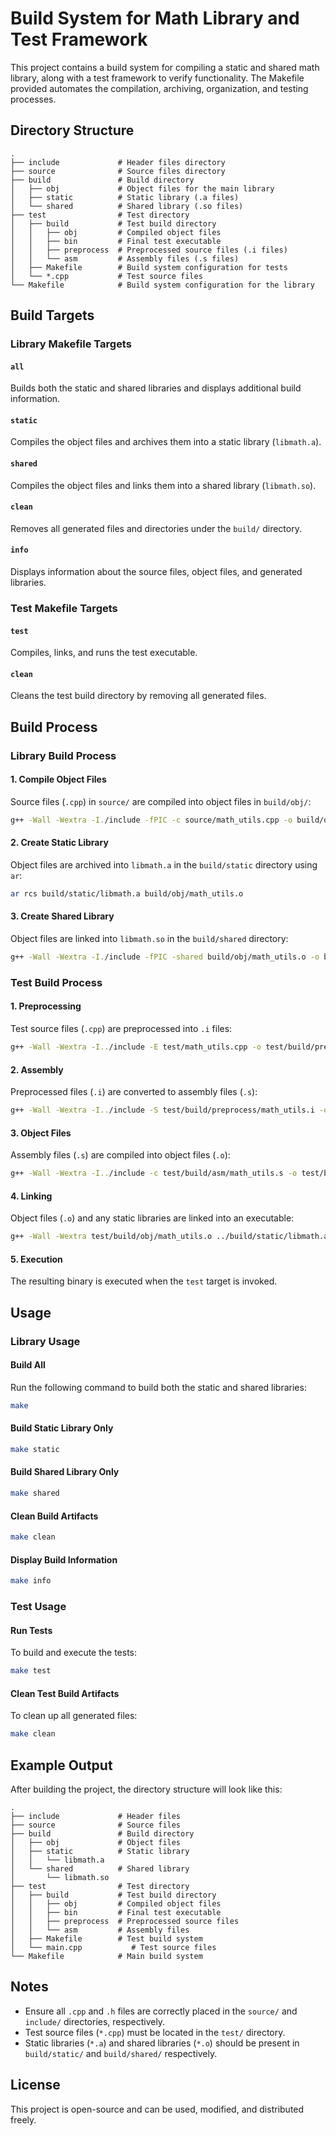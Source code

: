 # Build System for Math Library and Test Framework

This project contains a build system for compiling a static and shared math library, along with a test framework to verify functionality. The Makefile provided automates the compilation, archiving, organization, and testing processes.

## Directory Structure

```
.
├── include             # Header files directory
├── source              # Source files directory
├── build               # Build directory
│   ├── obj             # Object files for the main library
│   ├── static          # Static library (.a files)
│   └── shared          # Shared library (.so files)
├── test                # Test directory
│   ├── build           # Test build directory
│   │   ├── obj         # Compiled object files
│   │   ├── bin         # Final test executable
│   │   ├── preprocess  # Preprocessed source files (.i files)
│   │   └── asm         # Assembly files (.s files)
│   ├── Makefile        # Build system configuration for tests
│   └── *.cpp           # Test source files
└── Makefile            # Build system configuration for the library
```

## Build Targets

### Library Makefile Targets

#### `all`

Builds both the static and shared libraries and displays additional build information.

#### `static`

Compiles the object files and archives them into a static library (`libmath.a`).

#### `shared`

Compiles the object files and links them into a shared library (`libmath.so`).

#### `clean`

Removes all generated files and directories under the `build/` directory.

#### `info`

Displays information about the source files, object files, and generated libraries.

### Test Makefile Targets

#### `test`

Compiles, links, and runs the test executable.

#### `clean`

Cleans the test build directory by removing all generated files.

## Build Process

### Library Build Process

#### 1. Compile Object Files

Source files (`.cpp`) in `source/` are compiled into object files in `build/obj/`:

```bash
g++ -Wall -Wextra -I./include -fPIC -c source/math_utils.cpp -o build/obj/math_utils.o
```

#### 2. Create Static Library

Object files are archived into `libmath.a` in the `build/static` directory using `ar`:

```bash
ar rcs build/static/libmath.a build/obj/math_utils.o
```

#### 3. Create Shared Library

Object files are linked into `libmath.so` in the `build/shared` directory:

```bash
g++ -Wall -Wextra -I./include -fPIC -shared build/obj/math_utils.o -o build/shared/libmath.so
```

### Test Build Process

#### 1. Preprocessing

Test source files (`.cpp`) are preprocessed into `.i` files:

```bash
g++ -Wall -Wextra -I../include -E test/math_utils.cpp -o test/build/preprocess/math_utils.i
```

#### 2. Assembly

Preprocessed files (`.i`) are converted to assembly files (`.s`):

```bash
g++ -Wall -Wextra -I../include -S test/build/preprocess/math_utils.i -o test/build/asm/math_utils.s
```

#### 3. Object Files

Assembly files (`.s`) are compiled into object files (`.o`):

```bash
g++ -Wall -Wextra -I../include -c test/build/asm/math_utils.s -o test/build/obj/math_utils.o
```

#### 4. Linking

Object files (`.o`) and any static libraries are linked into an executable:

```bash
g++ -Wall -Wextra test/build/obj/math_utils.o ../build/static/libmath.a -o test/build/bin/main
```

#### 5. Execution

The resulting binary is executed when the `test` target is invoked.

## Usage

### Library Usage

#### Build All

Run the following command to build both the static and shared libraries:

```bash
make
```

#### Build Static Library Only

```bash
make static
```

#### Build Shared Library Only

```bash
make shared
```

#### Clean Build Artifacts

```bash
make clean
```

#### Display Build Information

```bash
make info
```

### Test Usage

#### Run Tests

To build and execute the tests:

```bash
make test
```

#### Clean Test Build Artifacts

To clean up all generated files:

```bash
make clean
```

## Example Output

After building the project, the directory structure will look like this:

```
.
├── include             # Header files
├── source              # Source files
├── build               # Build directory
│   ├── obj             # Object files
│   ├── static          # Static library
│   │   └── libmath.a
│   └── shared          # Shared library
│       └── libmath.so
├── test                # Test directory
│   ├── build           # Test build directory
│   │   ├── obj         # Compiled object files
│   │   ├── bin         # Final test executable
│   │   ├── preprocess  # Preprocessed source files
│   │   └── asm         # Assembly files
│   ├── Makefile        # Test build system
│   └── main.cpp           # Test source files
└── Makefile            # Main build system
```

## Notes

- Ensure all `.cpp` and `.h` files are correctly placed in the `source/` and `include/` directories, respectively.
- Test source files (`*.cpp`) must be located in the `test/` directory.
- Static libraries (`*.a`) and shared libraries (`*.o`) should be present in `build/static/` and `build/shared/` respectively.

## License

This project is open-source and can be used, modified, and distributed freely.
